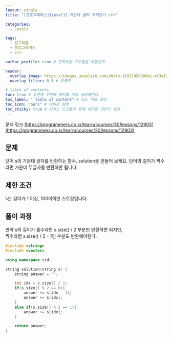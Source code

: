 ```yaml
---
layout: single
title: "[프로그래머스][Level1] 가운데 글자 가져오기 c++"

categories:
  - Level1

tags:
  - 알고리즘
  - 프로그래머스
  - c++

author_profile: true # 왼쪽부분 프로필을 띄울건지

header:
  overlay_image: https://images.unsplash.com/photo-1501785888041-af3ef285b470?ixlib=rb-1.2.1&ixid=eyJhcHBfaWQiOjEyMDd9&auto=format&fit=crop&w=1350&q=80
  overlay_filter: 0.5 # 투명도

# table of contents
toc: true # 오른쪽 부분에 목차를 자동 생성해준다.
toc_label: " table of content" # toc 이름 설정
toc_icon: "bars" # 아이콘 설정
toc_sticky: true # 마우스 스크롤과 함께 내려갈 것인지 설정
---
```


문제 링크 [https://programmers.co.kr/learn/courses/30/lessons/12903](https://programmers.co.kr/learn/courses/30/lessons/12903)

## 문제

단어 s의 가운데 글자를 반환하는 함수, solution을 만들어 보세요. 단어의 길이가 짝수라면 가운데 두글자를 반환하면 됩니다.

## 제한 조건

s는 길이가 1 이상, 100이하인 스트링입니다.

## 풀이 과정

만약 s의 길이가 홀수라면 s.size() / 2 부분만 반환하면 되지만,  
짝수라면 s.size() / 2 - 1인 부분도 반환해야된다.

```c++
#include <string>
#include <vector>

using namespace std;

string solution(string s) {
    string answer = "";

    int idx = s.size() / 2;
    if(s.size() % 2 == 0){
        answer += s[idx - 1];
        answer += s[idx];
    }
    else if(s.size() % 2 == 1){
        answer += s[idx];
    }

    return answer;
}
```
